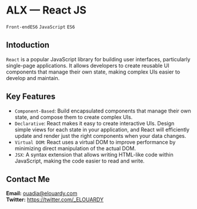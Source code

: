 # ALX — React JS

`Front-endES6`
`JavaScript`
`ES6`

## Intoduction

`React` is a popular JavaScript library for building user interfaces, particularly single-page applications. It allows developers to create reusable UI components that manage their own state, making complex UIs easier to develop and maintain.

## Key Features

- `Component-Based`: Build encapsulated components that manage their own state, and compose them to create complex UIs.
- `Declarative`: React makes it easy to create interactive UIs. Design simple views for each state in your application, and React will efficiently update and render just the right components when your data changes.
- `Virtual DOM`: React uses a virtual DOM to improve performance by minimizing direct manipulation of the actual DOM.
- `JSX`: A syntax extension that allows writing HTML-like code within JavaScript, making the code easier to read and write.

## Contact Me

**Email:** ouadia@elouardy.com \
**Twitter:** https://twitter.com/_ELOUARDY
